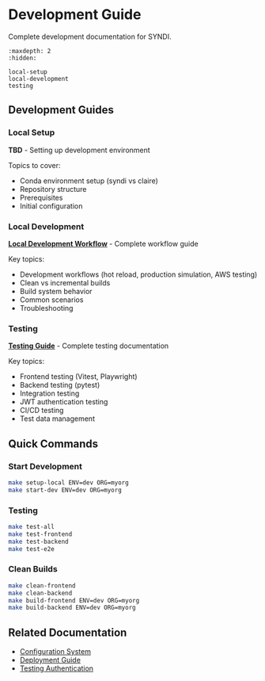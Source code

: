 <!-- 
SPDX-FileCopyrightText: 2024-2025 Pathway Bio, Inc. <https://pwbio.ai>
SPDX-FileContributor: Kimberly Robasky
SPDX-License-Identifier: Apache-2.0
 -->

# Development Guide

Complete development documentation for SYNDI.

```{toctree}
:maxdepth: 2
:hidden:

local-setup
local-development
testing
```

## Development Guides

### Local Setup
**TBD** - Setting up development environment

Topics to cover:
- Conda environment setup (syndi vs claire)
- Repository structure
- Prerequisites
- Initial configuration

### Local Development
**[Local Development Workflow](local-development.md)** - Complete workflow guide

Key topics:
- Development workflows (hot reload, production simulation, AWS testing)
- Clean vs incremental builds
- Build system behavior
- Common scenarios
- Troubleshooting

### Testing
**[Testing Guide](testing.md)** - Complete testing documentation

Key topics:
- Frontend testing (Vitest, Playwright)
- Backend testing (pytest)
- Integration testing
- JWT authentication testing
- CI/CD testing
- Test data management

## Quick Commands

### Start Development
```bash
make setup-local ENV=dev ORG=myorg
make start-dev ENV=dev ORG=myorg
```

### Testing
```bash
make test-all
make test-frontend
make test-backend
make test-e2e
```

### Clean Builds
```bash
make clean-frontend
make clean-backend
make build-frontend ENV=dev ORG=myorg
make build-backend ENV=dev ORG=myorg
```

## Related Documentation

- [Configuration System](../architecture/configuration-system.md)
- [Deployment Guide](../deployment/makefile-deployment.md)
- [Testing Authentication](../authentication/testing-auth.md)
